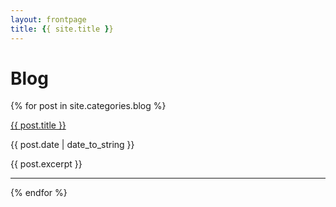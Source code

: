 ```yaml
---
layout: frontpage
title: {{ site.title }}
---
```


# Blog

{% for post in site.categories.blog %}

<a href="{{ site.baseurl }}{{ post.url }}">{{ post.title }}</a>

{{ post.date | date_to_string }}

{{ post.excerpt }}

-----

{% endfor %}
